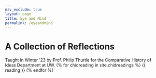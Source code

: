 ```yaml
---
nav_exclude: true
layout: page
title: Eye and Mind
permalink: /eyeandmind
---
```

# A Collection of Reflections
Taught in Winter '23 by Prof. Philip Thurtle 
for the Comparative History of Ideas Department at UW.
{% for chidreading in site.chidreadings %}
{{ reading }}
{% endfor %}


